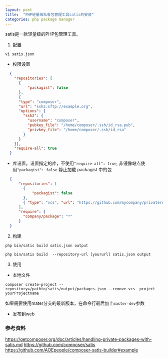 ```yaml
---
layout: post
title:  "PHP轻量级私有包管理工具satis的安装"
categories: php package manager
---
```

satis是一款轻量级的PHP包管理工具。

1. 配置

```
vi satis.json
```
- 权限设置
```json
  {
    "repositories": [
      {
          "packagist": false
      },
      {
      "type": "composer",
      "url": "ssh2.sftp://example.org",
      "options": {
        "ssh2": {
          "username": "composer",
          "pubkey_file": "/home/composer/.ssh/id_rsa.pub",
          "privkey_file": "/home/composer/.ssh/id_rsa"
        }
      }
    }],
    "require-all": true
  }
```

- 库设置，设置指定的库，不使用`"require-all": true`, 非镜像站点使用`"packagist": false` 静止加载 packagist 中的包
```json
  {
      "repositories": [
        {
            "packagist": false
        },
        { "type": "vcs", "url": "https://github.com/mycompany/privaterepo" }
      ],
      "require": {
        "company/package": "*"
      }
  }
```

2. 构建
```
php bin/satis build satis.json output
```

```
php bin/satis build  --repository-url [yoururl] satis.json output
```

3. 使用
  - 本地文件
  ```
  composer create-project --repository=/pathto/satis/output/packages.json --remove-vcs  project yourProjectname

  ```

  如果需要使用mater分支的最新版本，在命令行最后加上`master-dev`参数

  - 发布到web

### 参考资料
https://getcomposer.org/doc/articles/handling-private-packages-with-satis.md
https://github.com/composer/satis
https://github.com/AOEpeople/composer-satis-builder#example

